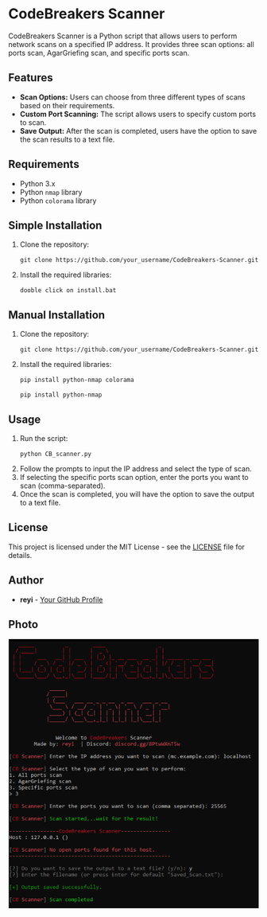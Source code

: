 <!DOCTYPE html>
<html lang="en">

<head>
    <meta charset="UTF-8">
    <meta name="viewport" content="width=device-width, initial-scale=1.0">
</head>

<body>
    <h1>CodeBreakers Scanner</h1>
    <p>CodeBreakers Scanner is a Python script that allows users to perform network scans on a specified IP address. It provides three scan options: all ports scan, AgarGriefing scan, and specific ports scan.</p>

  <h2>Features</h2>
    <ul>
        <li><strong>Scan Options:</strong> Users can choose from three different types of scans based on their requirements.</li>
        <li><strong>Custom Port Scanning:</strong> The script allows users to specify custom ports to scan.</li>
        <li><strong>Save Output:</strong> After the scan is completed, users have the option to save the scan results to a text file.</li>
    </ul>

  <h2>Requirements</h2>
    <ul>
        <li>Python 3.x</li>
        <li>Python <code>nmap</code> library</li>
        <li>Python <code>colorama</code> library</li>
    </ul>

  <h2>Simple Installation</h2>
    <ol>
        <li>Clone the repository:</li>
        <pre><code>git clone https://github.com/your_username/CodeBreakers-Scanner.git</code></pre>
        <li>Install the required libraries:</li>
        <pre><code>dooble click on install.bat</code></pre>
    </ol>

   <h2>Manual Installation</h2>
    <ol>
        <li>Clone the repository:</li>
        <pre><code>git clone https://github.com/your_username/CodeBreakers-Scanner.git</code></pre>
        <li>Install the required libraries:</li>
        <pre><code>pip install python-nmap colorama</code></pre>
        <pre><code>pip install python-nmap</code></pre>
    </ol>

  <h2>Usage</h2>
    <ol>
        <li>Run the script:</li>
        <pre><code>python CB_scanner.py</code></pre>
        <li>Follow the prompts to input the IP address and select the type of scan.</li>
        <li>If selecting the specific ports scan option, enter the ports you want to scan (comma-separated).</li>
        <li>Once the scan is completed, you will have the option to save the output to a text file.</li>
    </ol>

  <h2>License</h2>
    <p>This project is licensed under the MIT License - see the <a href="LICENSE">LICENSE</a> file for details.</p>

  <h2>Author</h2>
    <ul>
        <li><strong>reyi</strong> - <a href="https://github.com/itsreyi">Your GitHub Profile</a></li>
    </ul>

  <h2>Photo</h2>
<div>
    <img src="CB_scanner.PNG" alt="Tool Screen">
</div>

</html>
